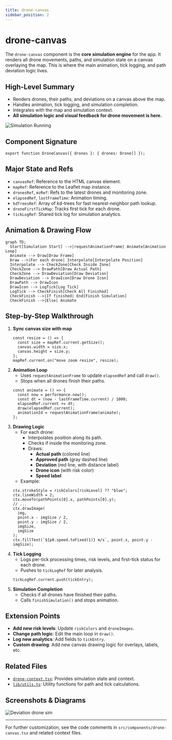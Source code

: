 ```yaml
---
title: drone-canvas
sidebar_position: 2
---
```


# drone-canvas

The `drone-canvas` component is the **core simulation engine** for the app. It renders all drone movements, paths, and simulation state on a canvas overlaying the map. This is where the main animation, tick logging, and path deviation logic lives.

## High-Level Summary

- Renders drones, their paths, and deviations on a canvas above the map.
- Handles animation, tick logging, and simulation completion.
- Integrates with the map and simulation context.
- **All simulation logic and visual feedback for drone movement is here.**

![Simulation Running](https://ik.imagekit.io/devdocs/img/prism/simulation_running.png)

## Component Signature

```tsx
export function DroneCanvas({ drones }: { drones: Drone[] });
```

## Major State and Refs

- `canvasRef`: Reference to the HTML canvas element.
- `mapRef`: Reference to the Leaflet map instance.
- `dronesRef`, `mzRef`: Refs to the latest drones and monitoring zone.
- `elapsedRef`, `lastFrameTime`: Animation timing.
- `kdTreesRef`: Array of kd-trees for fast nearest-neighbor path lookup.
- `droneFirstTickMap`: Tracks first tick for each drone.
- `tickLogRef`: Shared tick log for simulation analytics.

## Animation & Drawing Flow

```mermaid
graph TD;
  Start[Simulation Start] -->|requestAnimationFrame| Animate[Animation Loop]
  Animate --> Draw[Draw Frame]
  Draw -->|For each drone| Interpolate[Interpolate Position]
  Interpolate --> CheckZone[Check Inside Zone]
  CheckZone --> DrawPath[Draw Actual Path]
  CheckZone --> DrawDeviation[Draw Deviation]
  DrawDeviation --> DrawIcon[Draw Drone Icon]
  DrawPath --> DrawIcon
  DrawIcon --> LogTick[Log Tick]
  LogTick --> CheckFinish[Check All Finished]
  CheckFinish -->|If finished| End[Finish Simulation]
  CheckFinish -->|Else| Animate
```

## Step-by-Step Walkthrough

1. **Sync canvas size with map**
   ```tsx
   const resize = () => {
     const size = mapRef.current.getSize();
     canvas.width = size.x;
     canvas.height = size.y;
   };
   mapRef.current.on("move zoom resize", resize);
   ```
2. **Animation Loop**
   - Uses `requestAnimationFrame` to update `elapsedRef` and call `draw()`.
   - Stops when all drones finish their paths.
   ```tsx
   const animate = () => {
     const now = performance.now();
     const dt = (now - lastFrameTime.current) / 1000;
     elapsedRef.current += dt;
     draw(elapsedRef.current);
     animationId = requestAnimationFrame(animate);
   };
   ```
3. **Drawing Logic**
   - For each drone:
     - Interpolates position along its path.
     - Checks if inside the monitoring zone.
     - Draws:
       - **Actual path** (colored line)
       - **Approved path** (gray dashed line)
       - **Deviation** (red line, with distance label)
       - **Drone icon** (with risk color)
       - **Speed label**
   - Example:
   ```tsx
   ctx.strokeStyle = riskColors[riskLevel] ?? "blue";
   ctx.lineWidth = 2;
   ctx.moveTo(pathPoints[0].x, pathPoints[0].y);
   // ...
   ctx.drawImage(
     img,
     point.x - imgSize / 2,
     point.y - imgSize / 2,
     imgSize,
     imgSize
   );
   ctx.fillText(`${p0.speed.toFixed(1)} m/s`, point.x, point.y - imgSize);
   ```
4. **Tick Logging**
   - Logs per-tick processing times, risk levels, and first-tick status for each drone.
   - Pushes to `tickLogRef` for later analysis.
   ```tsx
   tickLogRef.current.push(tickEntry);
   ```
5. **Simulation Completion**
   - Checks if all drones have finished their paths.
   - Calls `finishSimulation()` and stops animation.

## Extension Points

- **Add new risk levels**: Update `riskColors` and `droneImages`.
- **Change path logic**: Edit the main loop in `draw()`.
- **Log new analytics**: Add fields to `tickEntry`.
- **Custom drawing**: Add new canvas drawing logic for overlays, labels, etc.

## Related Files

- [`drone-context.tsx`](./drone-context.md): Provides simulation state and context.
- [`lib/utils.ts`](../lib.md#utils): Utility functions for path and tick calculations.

## Screenshots & Diagrams

![Deviation drone sim](https://ik.imagekit.io/devdocs/img/prism/deviation_drone_sim.png)

---

For further customization, see the code comments in `src/components/drone-canvas.tsx` and related context files.
